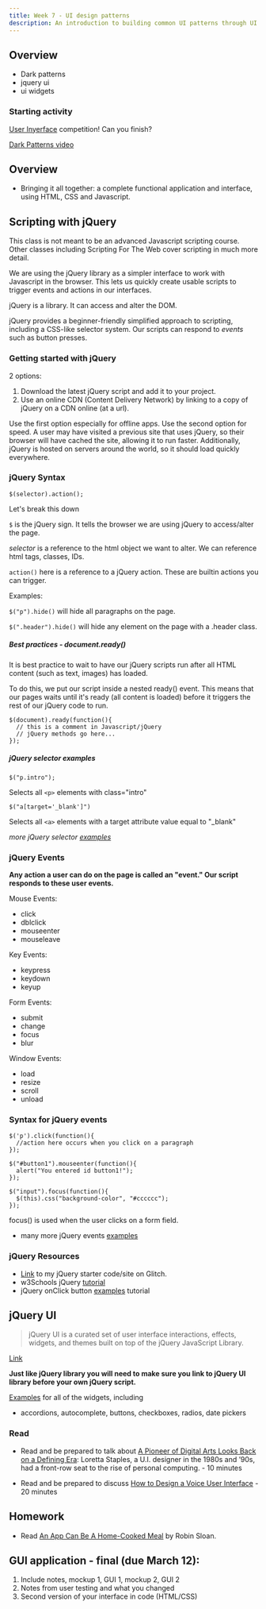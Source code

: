 ```yaml
---
title: Week 7 - UI design patterns
description: An introduction to building common UI patterns through UI widgets
---
```


## Overview

* Dark patterns
* jquery ui
* ui widgets

### Starting activity

[User Inyerface](https://userinyerface.com/) competition! Can you finish?

[Dark Patterns video](https://www.youtube.com/watch?v=kxkrdLI6e6M)

## Overview

* Bringing it all together: a complete functional application and interface, using HTML, CSS and Javascript.

## Scripting with jQuery

This class is not meant to be an advanced Javascript scripting course. Other classes including Scripting For The Web cover scripting in much more detail.

We are using the jQuery library as a simpler interface to work with Javascript in the browser. This lets us quickly create usable scripts to trigger events and actions in our interfaces.

jQuery is a library. It can access and alter the DOM.

jQuery provides a beginner-friendly simplified approach to scripting, including a CSS-like selector system. Our scripts can respond to *events* such as button presses.

### Getting started with jQuery

2 options:

1. Download the latest jQuery script and add it to your project.
2. Use an online CDN (Content Delivery Network) by linking to a copy of jQuery on a CDN online (at a url).

Use the first option especially for offline apps. Use the second option for speed. A user may have visited a previous site that uses jQuery, so their browser will have cached the site, allowing it to run faster. Additionally, jQuery is hosted on servers around the world, so it should load quickly everywhere.


### jQuery Syntax

```
$(selector).action();
```

Let's break this down

```$``` is the jQuery sign. It tells the browser we are using jQuery to access/alter the page.

*selector* is a reference to the html object we want to alter. We can reference html tags, classes, IDs.

```action()``` here is a reference to a jQuery action. These are builtin actions you can trigger.

Examples:

``` $("p").hide() ``` will hide all paragraphs on the page.

```$(".header").hide()``` will hide any element on the page with a .header class.

##### Best practices - document.ready()

It is best practice to wait to have our jQuery scripts run after all HTML content (such as text, images) has loaded.

To do this, we put our script inside a nested ready() event. This means that our pages waits until it's ready (all content is loaded) before it triggers the rest of our jQuery code to run.

```
$(document).ready(function(){
  // this is a comment in Javascript/jQuery
  // jQuery methods go here...
});
```

##### jQuery selector examples

```
$("p.intro");
```

Selects all ```<p>``` elements with class="intro"

```
$("a[target='_blank']")
```

Selects all ```<a>``` elements with a target attribute value equal to "_blank"

*more jQuery selector [examples](https://www.w3schools.com/jquery/jquery_selectors.asp)*

### jQuery Events

**Any action a user can do on the page is called an "event." Our script responds to these user events.**

Mouse Events:

- click
- dblclick
- mouseenter
- mouseleave

Key Events:

- keypress
- keydown
- keyup

Form Events:

- submit
- change
- focus
- blur

Window Events:

- load
- resize
- scroll
- unload

### Syntax for jQuery events

```
$('p').click(function(){
  //action here occurs when you click on a paragraph
});
```

```
$("#button1").mouseenter(function(){
  alert("You entered id button1!");
});
```

```
$("input").focus(function(){
  $(this).css("background-color", "#cccccc");
});
```

focus() is used when the user clicks on a form field.

- many more jQuery events [examples](https://www.w3schools.com/jquery/jquery_events.asp)

### jQuery Resources

- [Link](https://glitch.com/edit/#!/basic-jquery-starter) to my jQuery starter code/site on Glitch.
- w3Schools jQuery [tutorial](https://www.w3schools.com/jquery/)
- jQuery onClick button [examples](https://www.theextremewebdesigns.com/blog/jquery-on-click-event-examples/) tutorial

## jQuery UI

> jQuery UI is a curated set of user interface interactions, effects, widgets, and themes built on top of the jQuery JavaScript Library.

[Link](https://jqueryui.com)

**Just like jQuery library you will need to make sure you link to jQuery UI library before your own jQuery script.**

[Examples](https://jqueryui.com/demos/) for all of the widgets, including

- accordions, autocomplete, buttons, checkboxes, radios, date pickers

### Read
- Read and be prepared to talk about [A Pioneer of Digital Arts Looks Back on a Defining Era](https://www.nytimes.com/2021/03/18/style/loretta-staples-ui-design.html): Loretta Staples, a U.I. designer in the 1980s and ’90s, had a front-row seat to the rise of personal computing. - 10 minutes 

- Read and be prepared to discuss [How to Design a Voice User Interface](https://www.interaction-design.org/literature/article/how-to-design-voice-user-interfaces) - 20 minutes

## Homework


* Read [An App Can Be A Home-Cooked Meal](https://www.robinsloan.com/notes/home-cooked-app/) by Robin Sloan.

## GUI application - final (due March 12):

1. Include notes, mockup 1, GUI 1, mockup 2, GUI 2
1. Notes from user testing and what you changed
2. Second version of your interface in code (HTML/CSS)
